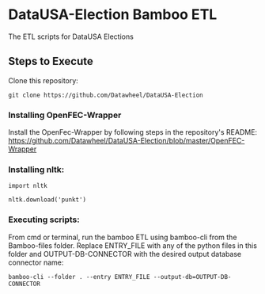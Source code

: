 # DataUSA-Election Bamboo ETL
The ETL scripts for DataUSA Elections

## Steps to Execute
Clone this repository:
```
git clone https://github.com/Datawheel/DataUSA-Election
```

### Installing OpenFEC-Wrapper
Install the OpenFec-Wrapper by following steps in the repository's README: 
https://github.com/Datawheel/DataUSA-Election/blob/master/OpenFEC-Wrapper
 
### Installing nltk:
 
 ```
 import nltk
 ```
 
 ```
 nltk.download('punkt')
 ```

### Executing scripts:
From cmd or terminal, run the bamboo ETL using bamboo-cli from the Bamboo-files folder. Replace ENTRY_FILE with any of the python files in this folder and OUTPUT-DB-CONNECTOR with the desired output database connector name:
```
bamboo-cli --folder . --entry ENTRY_FILE --output-db=OUTPUT-DB-CONNECTOR
```
